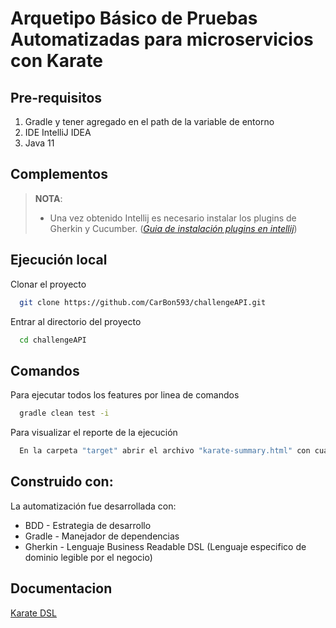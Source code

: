 # Arquetipo Básico de Pruebas Automatizadas para microservicios con Karate

## Pre-requisitos

1. Gradle y tener agregado en el path de la variable de entorno
2. IDE IntelliJ IDEA
3. Java 11

## Complementos

> **NOTA**:
> * Una vez obtenido Intellij es necesario instalar los plugins de Gherkin y Cucumber. (*[Guia de instalación plugins en intellij](https://www.jetbrains.com/help/idea/managing-plugins.html)*)
>

## Ejecución local

Clonar el proyecto

```bash
  git clone https://github.com/CarBon593/challengeAPI.git
```

Entrar al directorio del proyecto

```bash
  cd challengeAPI
```
## Comandos


Para ejecutar todos los features por linea de comandos
```bash
  gradle clean test -i
```
Para visualizar el reporte de la ejecución 
```bash
  En la carpeta "target" abrir el archivo "karate-summary.html" con cualquier navegador 
```


## Construido con:
La automatización fue desarrollada con:

* BDD - Estrategia de desarrollo
* Gradle - Manejador de dependencias
* Gherkin - Lenguaje Business Readable DSL (Lenguaje especifico de dominio legible por el negocio)

## Documentacion

[Karate DSL](https://github.com/karatelabs/karate)


